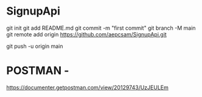 # SignupApi
git init
git add README.md
git commit -m "first commit"
git branch -M main
git remote add origin https://github.com/aepcsam/SignupApi.git

git push -u origin main


# POSTMAN - 
https://documenter.getpostman.com/view/20129743/UzJEULEm